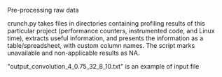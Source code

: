 Pre-processing raw data

crunch.py takes files in directories containing profiling results
of this particular project (performance counters, instrumented
code, and Linux time), extracts useful information, and presents
the information as a table/spreadsheet, with custom column names.
The script marks unavailable and non-applicable results as NA.

"output_convolution_4_0.75_32_8_10.txt" is an example of input file


